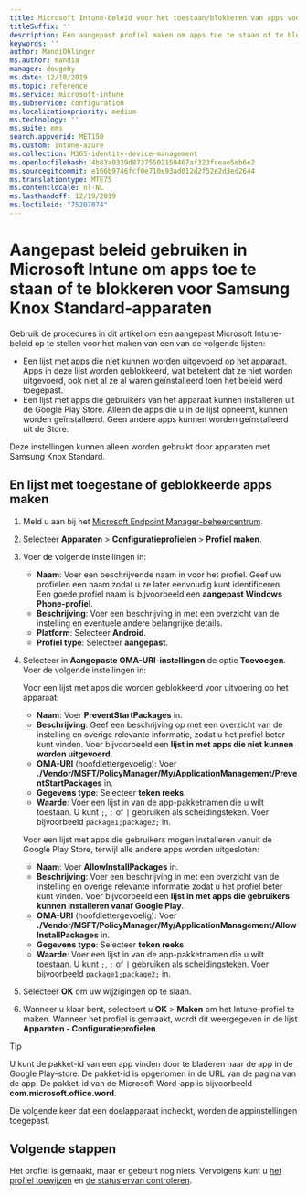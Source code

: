 ```yaml
---
title: Microsoft Intune-beleid voor het toestaan/blokkeren van apps voor Samsung Knox
titleSuffix: ''
description: Een aangepast profiel maken om apps toe te staan of te blokkeren voor Samsung Knox Standard-apparaten.
keywords: ''
author: MandiOhlinger
ms.author: mandia
manager: dougeby
ms.date: 12/18/2019
ms.topic: reference
ms.service: microsoft-intune
ms.subservice: configuration
ms.localizationpriority: medium
ms.technology: ''
ms.suite: ems
search.appverid: MET150
ms.custom: intune-azure
ms.collection: M365-identity-device-management
ms.openlocfilehash: 4b83a0339d87375502159467af323fceae5eb6e2
ms.sourcegitcommit: e166b9746fcf0e710e93ad012d2f52e2d3ed2644
ms.translationtype: MTE75
ms.contentlocale: nl-NL
ms.lasthandoff: 12/19/2019
ms.locfileid: "75207074"
---
```

# <a name="use-custom-policies-in-microsoft-intune-to-allow-and-block-apps-for-samsung-knox-standard-devices"></a>Aangepast beleid gebruiken in Microsoft Intune om apps toe te staan of te blokkeren voor Samsung Knox Standard-apparaten 

Gebruik de procedures in dit artikel om een aangepast Microsoft Intune-beleid op te stellen voor het maken van een van de volgende lijsten:

- Een lijst met apps die niet kunnen worden uitgevoerd op het apparaat. Apps in deze lijst worden geblokkeerd, wat betekent dat ze niet worden uitgevoerd, ook niet al ze al waren geïnstalleerd toen het beleid werd toegepast.
- Een lijst met apps die gebruikers van het apparaat kunnen installeren uit de Google Play Store. Alleen de apps die u in de lijst opneemt, kunnen worden geïnstalleerd. Geen andere apps kunnen worden geïnstalleerd uit de Store.

Deze instellingen kunnen alleen worden gebruikt door apparaten met Samsung Knox Standard.

## <a name="create-an-allowed-or-blocked-app-list"></a>En lijst met toegestane of geblokkeerde apps maken

1. Meld u aan bij het [Microsoft Endpoint Manager-beheercentrum](https://go.microsoft.com/fwlink/?linkid=2109431).
2. Selecteer **Apparaten** > **Configuratieprofielen** > **Profiel maken**.
3. Voer de volgende instellingen in:

    - **Naam**: Voer een beschrijvende naam in voor het profiel. Geef uw profielen een naam zodat u ze later eenvoudig kunt identificeren. Een goede profiel naam is bijvoorbeeld een **aangepast Windows Phone-profiel**.
    - **Beschrijving**: Voer een beschrijving in met een overzicht van de instelling en eventuele andere belangrijke details.
    - **Platform**: Selecteer **Android**.
    - **Profiel type**: Selecteer **aangepast**.

4. Selecteer in **Aangepaste OMA-URI-instellingen** de optie **Toevoegen**. Voer de volgende instellingen in:

    Voor een lijst met apps die worden geblokkeerd voor uitvoering op het apparaat:

    - **Naam**: Voer **PreventStartPackages** in.
    - **Beschrijving**: Geef een beschrijving op met een overzicht van de instelling en overige relevante informatie, zodat u het profiel beter kunt vinden. Voer bijvoorbeeld een **lijst in met apps die niet kunnen worden uitgevoerd**.
    - **OMA-URI** (hoofdlettergevoelig): Voer **./Vendor/MSFT/PolicyManager/My/ApplicationManagement/PreventStartPackages** in.
    - **Gegevens type**: Selecteer **teken reeks**.
    - **Waarde**: Voer een lijst in van de app-pakketnamen die u wilt toestaan. U kunt `;`, `:` of `|` gebruiken als scheidingsteken. Voer bijvoorbeeld `package1;package2;` in.

   Voor een lijst met apps die gebruikers mogen installeren vanuit de Google Play Store, terwijl alle andere apps worden uitgesloten:

    - **Naam**: Voer **AllowInstallPackages** in.
    - **Beschrijving**: Voer een beschrijving in met een overzicht van de instelling en overige relevante informatie zodat u het profiel beter kunt vinden. Voer bijvoorbeeld een **lijst in met apps die gebruikers kunnen installeren vanaf Google Play**.
    - **OMA-URI** (hoofdlettergevoelig): Voer **./Vendor/MSFT/PolicyManager/My/ApplicationManagement/AllowInstallPackages** in.
    - **Gegevens type**: Selecteer **teken reeks**.
    - **Waarde**: Voer een lijst in van de app-pakketnamen die u wilt toestaan. U kunt `;`, `:` of `|` gebruiken als scheidingsteken. Voer bijvoorbeeld `package1;package2;` in.

5. Selecteer **OK** om uw wijzigingen op te slaan.
6. Wanneer u klaar bent, selecteert u **OK** > **Maken** om het Intune-profiel te maken. Wanneer het profiel is gemaakt, wordt dit weergegeven in de lijst **Apparaten - Configuratieprofielen**.

>[!TIP]
> U kunt de pakket-id van een app vinden door te bladeren naar de app in de Google Play-store. De pakket-id is opgenomen in de URL van de pagina van de app. De pakket-id van de Microsoft Word-app is bijvoorbeeld **com.microsoft.office.word**.

De volgende keer dat een doelapparaat incheckt, worden de appinstellingen toegepast.

## <a name="next-steps"></a>Volgende stappen

Het profiel is gemaakt, maar er gebeurt nog niets. Vervolgens kunt u [het profiel toewijzen](../device-profile-assign.md) en [de status ervan controleren](device-profile-monitor.md).
